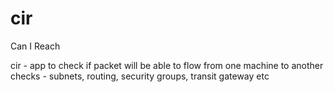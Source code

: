 # cir
Can I Reach

cir - app to check if packet will be able to flow from one machine to another
checks - subnets, routing, security groups, transit gateway etc
